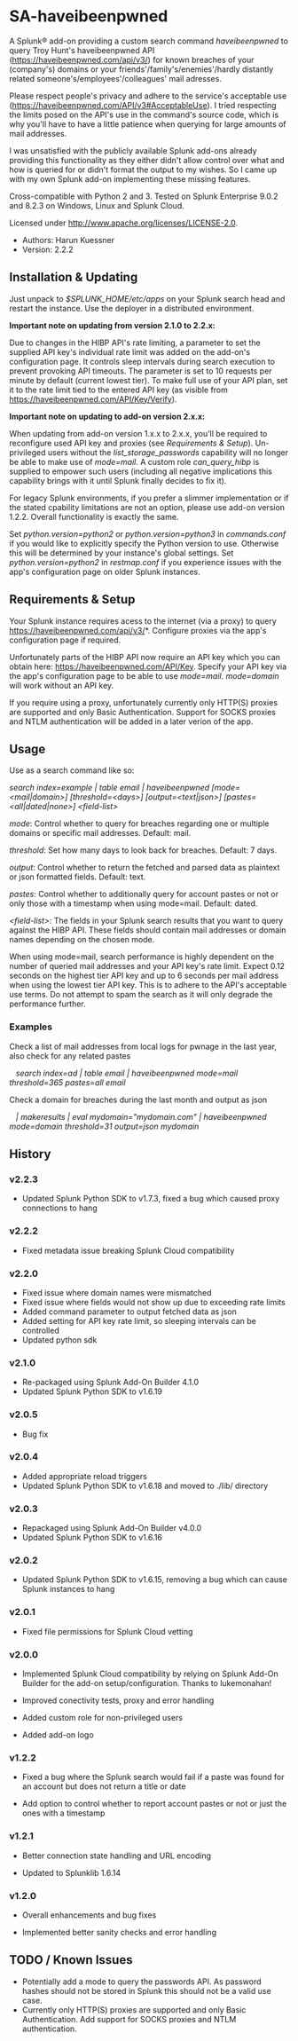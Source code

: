 # SA-haveibeenpwned

A Splunk® add-on providing a custom search command _haveibeenpwned_ to query Troy Hunt's haveibeenpwned API (https://haveibeenpwned.com/api/v3/) for known breaches of your (company's) domains or your friends'/family's/enemies'/hardly distantly related someone's/employees'/colleagues' mail adresses.

Please respect people's privacy and adhere to the service's acceptable use (https://haveibeenpwned.com/API/v3#AcceptableUse). I tried respecting the limits posed on the API's use in the command's source code, which is why you'll have to have a little patience when querying for large amounts of mail addresses.

I was unsatisfied with the publicly available Splunk add-ons already providing this functionality as they either didn't allow control over what and how is queried for or didn't format the output to my wishes. So I came up with my own Splunk add-on implementing these missing features.

Cross-compatible with Python 2 and 3. Tested on Splunk Enterprise 9.0.2 and 8.2.3 on Windows, Linux and Splunk Cloud.

Licensed under http://www.apache.org/licenses/LICENSE-2.0.

* Authors: Harun Kuessner
* Version: 2.2.2


## Installation & Updating

Just unpack to _$SPLUNK_HOME/etc/apps_ on your Splunk search head and restart the instance. Use the deployer in a distributed environment.

**Important note on updating from version 2.1.0 to 2.2.x:** 

Due to changes in the HIBP API's rate limiting, a parameter to set the supplied API key's individual rate limit was added on the add-on's configuration page. It controls sleep intervals during search execution to prevent provoking API timeouts. The parameter is set to 10 requests per minute by default (current lowest tier). To make full use of your API plan, set it to the rate limit tied to the entered API key (as visible from https://haveibeenpwned.com/API/Key/Verify).

**Important note on updating to add-on version 2.x.x:** 

When updating from add-on version 1.x.x to 2.x.x, you'll be required to reconfigure used API key and proxies (see _Requirements & Setup_). Un-privileged users without the _list\_storage\_passwords_ capability will no longer be able to make use of _mode=mail_. A custom role _can\_query\_hibp_ is supplied to empower such users (including all negative implications this capability brings with it until Splunk finally decides to fix it).

For legacy Splunk environments, if you prefer a slimmer implementation or if the stated cpability limitations are not an option, please use add-on version 1.2.2. Overall functionality is exactly the same. 

Set _python.version=python2_ or _python.version=python3_ in _commands.conf_ if you would like to explicitly specify the Python version to use. Otherwise this will be determined by your instance's global settings. Set _python.version=python2_ in _restmap.conf_ if you experience issues with the app's configuration page on older Splunk instances.


## Requirements & Setup

Your Splunk instance requires acess to the internet (via a proxy) to query https://haveibeenpwned.com/api/v3/*. Configure proxies via the app's configuration page if required.

Unfortunately parts of the HIBP API now require an API key which you can obtain here: https://haveibeenpwned.com/API/Key. Specify your API key via the app's configuration page to be able to use _mode=mail_. _mode=domain_ will work without an API key.

If you require using a proxy, unfortunately currently only HTTP(S) proxies are supported and only Basic Authentication. Support for SOCKS proxies and NTLM authentication will be added in a later verion of the app.


## Usage

Use as a search command like so:

_search index=example | table email | haveibeenpwned [mode=<mail|domain>] [threshold=\<days>] [output=<text|json>] [pastes=\<all|dated|none>] \<field-list>_

_mode_: Control whether to query for breaches regarding one or multiple domains or specific mail addresses. Default: mail.

_threshold_: Set how many days to look back for breaches. Default: 7 days.

_output_: Control whether to return the fetched and parsed data as plaintext or json formatted fields. Default: text.

_pastes_: Control whether to additionally query for account pastes or not or only those with a timestamp when using mode=mail. Default: dated.

_\<field-list>_: The fields in your Splunk search results that you want to query against the HIBP API. These fields should contain mail addresses or domain names depending on the chosen mode.

When using mode=mail, search performance is highly dependent on the number of queried mail addresses and your API key's rate limit. Expect 0.12 seconds on the highest tier API key and up to 6 seconds per mail address when using the lowest tier API key. This is to adhere to the API's acceptable use terms. Do not attempt to spam the search as it will only degrade the performance further. 


### Examples

Check a list of mail addresses from local logs for pwnage in the last year, also check for any related pastes

&nbsp;&nbsp;&nbsp;_search index=ad | table email | haveibeenpwned mode=mail threshold=365 pastes=all email_


Check a domain for breaches during the last month and output as json

&nbsp;&nbsp;&nbsp;_| makeresults | eval mydomain="mydomain.com" | haveibeenpwned mode=domain threshold=31 output=json mydomain_


## History

### v2.2.3

* Updated Splunk Python SDK to v1.7.3, fixed a bug which caused proxy connections to hang


### v2.2.2

* Fixed metadata issue breaking Splunk Cloud compatibility

### v2.2.0

* Fixed issue where domain names were mismatched
* Fixed issue where fields would not show up due to exceeding rate limits
* Added command parameter to output fetched data as json
* Added setting for API key rate limit, so sleeping intervals can be controlled
* Updated python sdk

### v2.1.0

* Re-packaged using Splunk Add-On Builder 4.1.0
* Updated Splunk Python SDK to v1.6.19

### v2.0.5

* Bug fix

### v2.0.4

* Added appropriate reload triggers
* Updated Splunk Python SDK to v1.6.18 and moved to ./lib/ directory

### v2.0.3

* Repackaged using Splunk Add-On Builder v4.0.0
* Updated Splunk Python SDK to v1.6.16

### v2.0.2

* Updated Splunk Python SDK to v1.6.15, removing a bug which can cause Splunk instances to hang

### v2.0.1

* Fixed file permissions for Splunk Cloud vetting

### v2.0.0

* Implemented Splunk Cloud compatibility by relying on Splunk Add-On Builder for the add-on setup/configuration. Thanks to lukemonahan!

* Improved conectivity tests, proxy and error handling

* Added custom role for non-privileged users

* Added add-on logo

### v1.2.2

* Fixed a bug where the Splunk search would fail if a paste was found for an account but does not return a title or date

* Add option to control whether to report account pastes or not or just the ones with a timestamp

### v1.2.1

* Better connection state handling and URL encoding

* Updated to Splunklib 1.6.14

### v1.2.0

* Overall enhancements and bug fixes

* Implemented better sanity checks and error handling

## TODO / Known Issues

* Potentially add a mode to query the passwords API. As password hashes should not be stored in Splunk this should not be a valid use case.
* Currently only HTTP(S) proxies are supported and only Basic Authentication. Add support for SOCKS proxies and NTLM authentication.

